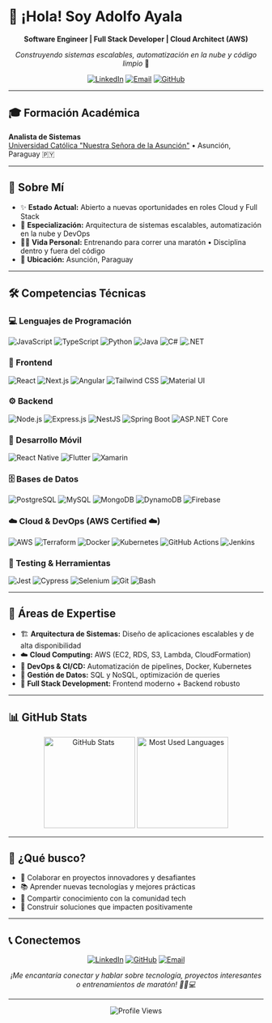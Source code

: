 # 👋 ¡Hola! Soy Adolfo Ayala

<div align="center">
  
  **Software Engineer | Full Stack Developer | Cloud Architect (AWS)**
  
  *Construyendo sistemas escalables, automatización en la nube y código limpio* 🚀
  
  [![LinkedIn](https://img.shields.io/badge/LinkedIn-0077B5?style=for-the-badge&logo=linkedin&logoColor=white)](https://www.linkedin.com/in/adolfoayala/)
  [![Email](https://img.shields.io/badge/Email-D14836?style=for-the-badge&logo=gmail&logoColor=white)](mailto:adolfo@example.com)
  [![GitHub](https://img.shields.io/badge/GitHub-181717?style=for-the-badge&logo=github&logoColor=white)](https://github.com/fito422480)
  
</div>

---

## 🎓 Formación Académica

**Analista de Sistemas**  
[Universidad Católica "Nuestra Señora de la Asunción"](https://www.universidadcatolica.edu.py/) • Asunción, Paraguay 🇵🇾

---

## 💼 Sobre Mí

- ✨ **Estado Actual:** Abierto a nuevas oportunidades en roles Cloud y Full Stack
- 🎯 **Especialización:** Arquitectura de sistemas escalables, automatización en la nube y DevOps
- 🏃‍♂️ **Vida Personal:** Entrenando para correr una maratón • Disciplina dentro y fuera del código
- 📍 **Ubicación:** Asunción, Paraguay

---

## 🛠️ Competencias Técnicas

### 💻 Lenguajes de Programación
![JavaScript](https://img.shields.io/badge/JavaScript-F7DF1E?style=for-the-badge&logo=javascript&logoColor=black)
![TypeScript](https://img.shields.io/badge/TypeScript-3178C6?style=for-the-badge&logo=typescript&logoColor=white)
![Python](https://img.shields.io/badge/Python-3776AB?style=for-the-badge&logo=python&logoColor=white)
![Java](https://img.shields.io/badge/Java-007396?style=for-the-badge&logo=java&logoColor=white)
![C#](https://img.shields.io/badge/C%23-239120?style=for-the-badge&logo=c-sharp&logoColor=white)
![.NET](https://img.shields.io/badge/.NET-512BD4?style=for-the-badge&logo=dotnet&logoColor=white)

### 🎨 Frontend
![React](https://img.shields.io/badge/React-61DAFB?style=for-the-badge&logo=react&logoColor=black)
![Next.js](https://img.shields.io/badge/Next.js-000000?style=for-the-badge&logo=next.js&logoColor=white)
![Angular](https://img.shields.io/badge/Angular-DD0031?style=for-the-badge&logo=angular&logoColor=white)
![Tailwind CSS](https://img.shields.io/badge/Tailwind-06B6D4?style=for-the-badge&logo=tailwind-css&logoColor=white)
![Material UI](https://img.shields.io/badge/Material_UI-007FFF?style=for-the-badge&logo=mui&logoColor=white)

### ⚙️ Backend
![Node.js](https://img.shields.io/badge/Node.js-339933?style=for-the-badge&logo=node.js&logoColor=white)
![Express.js](https://img.shields.io/badge/Express.js-000000?style=for-the-badge&logo=express&logoColor=white)
![NestJS](https://img.shields.io/badge/NestJS-E0234E?style=for-the-badge&logo=nestjs&logoColor=white)
![Spring Boot](https://img.shields.io/badge/Spring_Boot-6DB33F?style=for-the-badge&logo=spring&logoColor=white)
![ASP.NET Core](https://img.shields.io/badge/ASP.NET_Core-512BD4?style=for-the-badge&logo=dotnet&logoColor=white)

### 📱 Desarrollo Móvil
![React Native](https://img.shields.io/badge/React_Native-61DAFB?style=for-the-badge&logo=react&logoColor=black)
![Flutter](https://img.shields.io/badge/Flutter-02569B?style=for-the-badge&logo=flutter&logoColor=white)
![Xamarin](https://img.shields.io/badge/Xamarin-3498DB?style=for-the-badge&logo=xamarin&logoColor=white)

### 🗄️ Bases de Datos
![PostgreSQL](https://img.shields.io/badge/PostgreSQL-336791?style=for-the-badge&logo=postgresql&logoColor=white)
![MySQL](https://img.shields.io/badge/MySQL-4479A1?style=for-the-badge&logo=mysql&logoColor=white)
![MongoDB](https://img.shields.io/badge/MongoDB-47A248?style=for-the-badge&logo=mongodb&logoColor=white)
![DynamoDB](https://img.shields.io/badge/DynamoDB-4053D6?style=for-the-badge&logo=amazonaws&logoColor=white)
![Firebase](https://img.shields.io/badge/Firebase-FFCA28?style=for-the-badge&logo=firebase&logoColor=black)

### ☁️ Cloud & DevOps (AWS Certified ☁️)
![AWS](https://img.shields.io/badge/AWS-232F3E?style=for-the-badge&logo=amazon-aws&logoColor=white)
![Terraform](https://img.shields.io/badge/Terraform-7B42BC?style=for-the-badge&logo=terraform&logoColor=white)
![Docker](https://img.shields.io/badge/Docker-2496ED?style=for-the-badge&logo=docker&logoColor=white)
![Kubernetes](https://img.shields.io/badge/Kubernetes-326CE5?style=for-the-badge&logo=kubernetes&logoColor=white)
![GitHub Actions](https://img.shields.io/badge/GitHub_Actions-2088FF?style=for-the-badge&logo=githubactions&logoColor=white)
![Jenkins](https://img.shields.io/badge/Jenkins-D24939?style=for-the-badge&logo=jenkins&logoColor=white)

### 🧪 Testing & Herramientas
![Jest](https://img.shields.io/badge/Jest-C21325?style=for-the-badge&logo=jest&logoColor=white)
![Cypress](https://img.shields.io/badge/Cypress-222222?style=for-the-badge&logo=cypress&logoColor=white)
![Selenium](https://img.shields.io/badge/Selenium-43B02A?style=for-the-badge&logo=selenium&logoColor=white)
![Git](https://img.shields.io/badge/Git-F05032?style=for-the-badge&logo=git&logoColor=white)
![Bash](https://img.shields.io/badge/Bash-4EAA25?style=for-the-badge&logo=gnu-bash&logoColor=white)

---

## 🚀 Áreas de Expertise

- 🏗️ **Arquitectura de Sistemas:** Diseño de aplicaciones escalables y de alta disponibilidad
- ☁️ **Cloud Computing:** AWS (EC2, RDS, S3, Lambda, CloudFormation)
- 🔄 **DevOps & CI/CD:** Automatización de pipelines, Docker, Kubernetes
- 💾 **Gestión de Datos:** SQL y NoSQL, optimización de queries
- 🎯 **Full Stack Development:** Frontend moderno + Backend robusto

---

## 📊 GitHub Stats

<div align="center">
  <img height="180em" src="https://github-readme-stats.vercel.app/api?username=fito422480&show_icons=true&theme=dark&include_all_commits=true&count_private=true" alt="GitHub Stats">
  <img height="180em" src="https://github-readme-stats.vercel.app/api/top-langs/?username=fito422480&layout=compact&theme=dark" alt="Most Used Languages">
</div>

---

## 🎯 ¿Qué busco?

- 🤝 Colaborar en proyectos innovadores y desafiantes
- 📚 Aprender nuevas tecnologías y mejores prácticas
- 💬 Compartir conocimiento con la comunidad tech
- 🌟 Construir soluciones que impacten positivamente

---

## 📞 Conectemos

<div align="center">
  
  [![LinkedIn](https://img.shields.io/badge/LinkedIn-AdolfoAyala-0077B5?style=for-the-badge&logo=linkedin)](https://www.linkedin.com/in/adolfoayala/)
  [![GitHub](https://img.shields.io/badge/GitHub-fito422480-181717?style=for-the-badge&logo=github)](https://github.com/fito422480)
  [![Email](https://img.shields.io/badge/Email-Contáctame-D14836?style=for-the-badge&logo=gmail)](mailto:adolfo@example.com)
  
  *¡Me encantaría conectar y hablar sobre tecnología, proyectos interesantes o entrenamientos de maratón! 🏃‍♂️💻*
  
</div>

---

<div align="center">
  
  ![Profile Views](https://komarev.com/ghpvc/?username=fito422480&color=blueviolet)
  
</div>
